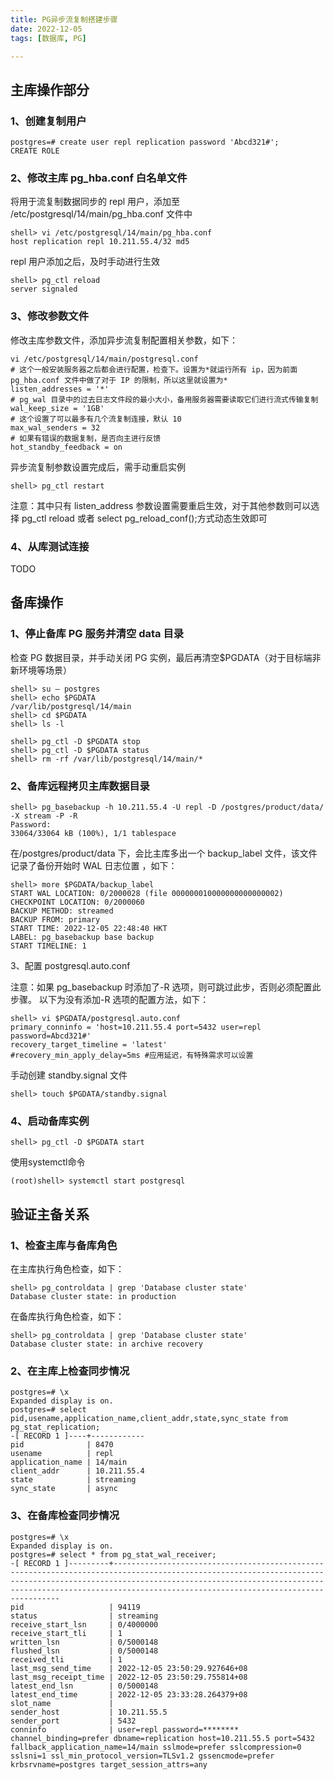 ```yaml
---
title: PG异步流复制搭建步骤
date: 2022-12-05
tags: [数据库, PG]

---
```


## 主库操作部分

### 1、创建复制用户

```
postgres=# create user repl replication password 'Abcd321#';
CREATE ROLE
```

### 2、修改主库 pg_hba.conf 白名单文件

将用于流复制数据同步的 repl 用户，添加至 /etc/postgresql/14/main/pg_hba.conf 文件中

```
shell> vi /etc/postgresql/14/main/pg_hba.conf
host replication repl 10.211.55.4/32 md5
```

repl 用户添加之后，及时手动进行生效

```
shell> pg_ctl reload
server signaled
```

### 3、修改参数文件

<!--more-->

修改主库参数文件，添加异步流复制配置相关参数，如下：

```
vi /etc/postgresql/14/main/postgresql.conf
# 这个一般安装服务器之后都会进行配置，检查下。设置为*就运行所有 ip，因为前面 pg_hba.conf 文件中做了对于 IP 的限制，所以这里就设置为*
listen_addresses = '*'
# pg_wal 目录中的过去日志文件段的最小大小，备用服务器需要读取它们进行流式传输复制
wal_keep_size = '1GB'
# 这个设置了可以最多有几个流复制连接，默认 10
max_wal_senders = 32
# 如果有错误的数据复制，是否向主进行反馈
hot_standby_feedback = on
```

异步流复制参数设置完成后，需手动重启实例

```
shell> pg_ctl restart
```

注意：其中只有 listen_address 参数设置需要重启生效，对于其他参数则可以选择 pg_ctl reload 或者 select pg_reload_conf();方式动态生效即可

### 4、从库测试连接

TODO

## 备库操作

### 1、停止备库 PG 服务并清空 data 目录

检查 PG 数据目录，并手动关闭 PG 实例，最后再清空$PGDATA（对于目标端非新环境等场景）

```
shell> su – postgres
shell> echo $PGDATA
/var/lib/postgresql/14/main
shell> cd $PGDATA
shell> ls -l

shell> pg_ctl -D $PGDATA stop
shell> pg_ctl -D $PGDATA status
shell> rm -rf /var/lib/postgresql/14/main/*
```

### 2、备库远程拷贝主库数据目录

```
shell> pg_basebackup -h 10.211.55.4 -U repl -D /postgres/product/data/ -X stream -P -R
Password: 
33064/33064 kB (100%), 1/1 tablespace
```

在/postgres/product/data 下，会比主库多出一个 backup_label 文件，该文件记录了备份开始时 WAL 日志位置 ，如下：

```
shell> more $PGDATA/backup_label
START WAL LOCATION: 0/2000028 (file 000000010000000000000002)
CHECKPOINT LOCATION: 0/2000060
BACKUP METHOD: streamed
BACKUP FROM: primary
START TIME: 2022-12-05 22:48:40 HKT
LABEL: pg_basebackup base backup
START TIMELINE: 1
```

3、配置 postgresql.auto.conf

注意：如果 pg_basebackup 时添加了-R 选项，则可跳过此步，否则必须配置此步骤。
以下为没有添加-R 选项的配置方法，如下：

```
shell> vi $PGDATA/postgresql.auto.conf
primary_conninfo = 'host=10.211.55.4 port=5432 user=repl password=Abcd321#'
recovery_target_timeline = 'latest'
#recovery_min_apply_delay=5ms #应用延迟，有特殊需求可以设置
```

手动创建 standby.signal 文件

```
shell> touch $PGDATA/standby.signal
```

### 4、启动备库实例

```
shell> pg_ctl -D $PGDATA start
```

使用systemctl命令

```
(root)shell> systemctl start postgresql
```

## 验证主备关系

### 1、检查主库与备库角色

在主库执行角色检查，如下：
```
shell> pg_controldata | grep 'Database cluster state'
Database cluster state: in production
```

在备库执行角色检查，如下：
```
shell> pg_controldata | grep 'Database cluster state'
Database cluster state: in archive recovery
```

### 2、在主库上检查同步情况

```
postgres=# \x
Expanded display is on.
postgres=# select pid,usename,application_name,client_addr,state,sync_state from pg_stat_replication;
-[ RECORD 1 ]----+------------
pid              | 8470
usename          | repl
application_name | 14/main
client_addr      | 10.211.55.4
state            | streaming
sync_state       | async
```

### 3、在备库检查同步情况

```
postgres=# \x
Expanded display is on.
postgres=# select * from pg_stat_wal_receiver;
-[ RECORD 1 ]---------+----------------------------------------------------------------------------------------------------------------------------------------------------------------------------------------------------------------------------------------------------------------------------
pid                   | 94119
status                | streaming
receive_start_lsn     | 0/4000000
receive_start_tli     | 1
written_lsn           | 0/5000148
flushed_lsn           | 0/5000148
received_tli          | 1
last_msg_send_time    | 2022-12-05 23:50:29.927646+08
last_msg_receipt_time | 2022-12-05 23:50:29.755814+08
latest_end_lsn        | 0/5000148
latest_end_time       | 2022-12-05 23:33:28.264379+08
slot_name             |
sender_host           | 10.211.55.5
sender_port           | 5432
conninfo              | user=repl password=******** channel_binding=prefer dbname=replication host=10.211.55.5 port=5432 fallback_application_name=14/main sslmode=prefer sslcompression=0 sslsni=1 ssl_min_protocol_version=TLSv1.2 gssencmode=prefer krbsrvname=postgres target_session_attrs=any
```

